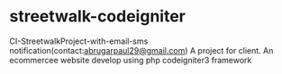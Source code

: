 # streetwalk-codeigniter
CI-StreetwalkProject-with-email-sms notification(contact:abrugarpaul29@gmail.com) 
A project for client.
An ecommercee website develop using php codeigniter3 framework
